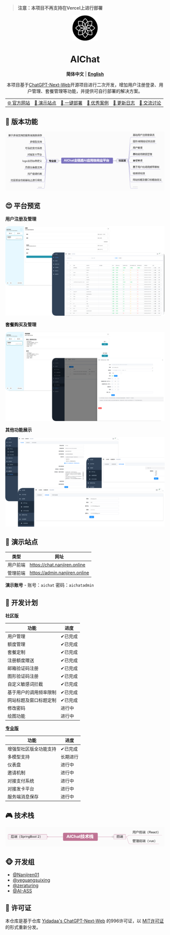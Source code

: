 > **注意：本项目不再支持在Vercel上进行部署**

<div align="center" style="margin-bottom: 10px;">
<img src="./docs/images/logo.svg" alt="preview"/>


<h1 align="center">AIChat</h1>

**简体中文** | [**English**](./README_EN.md)

本项目基于[ChatGPT-Next-Web](https://github.com/Yidadaa/ChatGPT-Next-Web.git)开源项目进行二次开发，增加用户注册登录、用户管理、套餐管理等功能，并提供可自行部署的解决方案。

<table>
    <tbody>
      <tr>
        <td>
          <a href="https://nanjiren.online/">🌐 官方网站</a>
        </td>
        <td>
          <a href="#-演示站点">🎦 演示站点</a>
        </td>
        <td>
          <a href="https://www.nanjiren.online/start/deploy/">🚀 一键部署</a>
        </td>
        <td>
          <a href="https://www.nanjiren.online/excellentcase/">👑 优秀案例</a>
        </td>
        <td>
          <a href="https://www.nanjiren.online/updatelog/">📝 更新日志</a>
        </td>        
        <td>
          <a href="https://www.nanjiren.online/cooperation-communication/">💬 交流讨论</a>
        </td>
      </tr>
    </tbody>
  </table>

</div>

## 🤩 版本功能

![function](./docs/images/function.png)

## 😍 平台预览

**用户注册及管理**

![web](./docs/images/reg.png)

**套餐购买及管理**

![back](./docs/images/bag.png)

**其他功能展示**

![others](./docs/images/others.png)

## 🎦 演示站点
| 类型 | 网址 |
| ---- | ---- |
| 用户前端 | https://chat.nanjiren.online |
| 管理前端 | https://admin.nanjiren.online |

**演示账号** - 账号：`aichat` 密码：`aichatadmin`

## 🎯 开发计划
**社区版**

| 功能                                                      | 进度 |
| --------------------------------------------------------- | -------- |
| 用户管理                                             |    ✔已完成     |
| 额度管理                                             |    ✔已完成     |
| 套餐定制                                              |   ✔已完成      |
| 注册额度赠送                                          |    ✔已完成     |
| 邮箱验证码注册                                        |    ✔已完成     |
| 图形验证码注册                                        |    ✔已完成     |
| 自定义敏感词拦截                                       |   ✔已完成       |
| 基于用户的调用频率限制                                 |   ✔已完成       |
| 网站标题及窗口标题定制                                 |   ✔已完成      |
| 修改密码                                              |   进行中       |
| 绘图功能                                              |   进行中       |

[**专业版**](https://www.nanjiren.online/price/)

| 功能                                                         | 进度     |
| ------------------------------------------------------------ | -------- |
| 增强型社区版全功能支持                                  | ✔已完成        |
| 多模型支持                                             | 长期进行 |
| 仪表盘                                                | 进行中   |
| 邀请机制                                              | 进行中   |
| 对接支付系统                                           | 进行中   |
| 对接发卡平台                                           | 进行中   |
| 服务端消息保存                                         | 进行中   |

## 🎮 技术栈

![web](./docs/images/tech.png)

## 🐵 开发组
- [@Nanjiren01](https://github.com/Nanjiren01)
- [@yeguangsuixing](https://github.com/yeguangsuixing)
- [@zeraturing](https://github.com/zeraturing)
- [@AI-ASS](https://github.com/AI-ASS)

## 📖 许可证 
本仓库是基于仓库 [Yidadaa's ChatGPT-Next-Web](https://github.com/Yidadaa/ChatGPT-Next-Web) 的996许可证，以 [MIT许可证](./LICENSE) 的形式重新分发。

